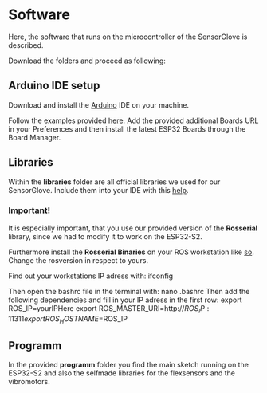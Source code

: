 # Software

Here, the software that runs on the microcontroller of the SensorGlove is described.

Download the folders and proceed as following:

## Arduino IDE setup

Download and install the [Arduino] IDE on your machine.

Follow the examples provided [here](https://github.com/espressif/arduino-esp32/tree/master#esp32-s2-and-esp32-c3-support). Add the provided additional Boards URL in your Preferences and then install the latest ESP32 Boards through the Board Manager.

## Libraries

Within the **libraries** folder are all official libraries we used for our SensorGlove. Include them into your IDE with this [help](http://www.arduino.cc/en/Guide/Libraries).

### Important!

It is especially important, that you use our provided version of the **Rosserial** library, since we had to modify it to work on the ESP32-S2.

Furthermore install the **Rosserial Binaries** on your ROS workstation like [so](http://wiki.ros.org/rosserial_arduino/Tutorials/Arduino%20IDE%20Setup). Change the rosversion in respect to yours.

Find out your workstations IP adress with:
ifconfig

Then open the bashrc file in the terminal with:
nano .bashrc
Then add the following dependencies and fill in your IP adress in the first row:
export ROS_IP=yourIPHere
export ROS_MASTER_URI=http://$ROS_IP:11311 
export ROS_HOSTNAME=$ROS_IP

## Programm

In the provided **programm** folder you find the main sketch running on the ESP32-S2 and also the selfmade libraries for the flexsensors and the vibromotors.

## 

[Arduino]:https://www.arduino.cc/en/software

